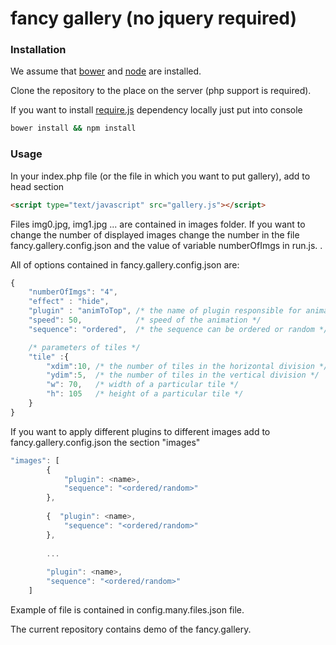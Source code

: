 # fancy gallery (no jquery required)  


### Installation
We assume that [bower](https://github.com/bower/bower) and [node](https://github.com/nodejs/node) are installed.

Clone the repository to the place on the server (php support is required).

If you want to install [require.js](http://requirejs.org/) dependency locally just put into console
```bash
bower install && npm install
```
### Usage
In your index.php file (or the file in which you want to put gallery), add to head section

```html
<script type="text/javascript" src="gallery.js"></script>
```
Files img0.jpg, img1.jpg ... are contained in images folder. If you want to change the number of displayed images
change the number in the file fancy.gallery.config.json and the value of variable numberOfImgs in run.js. .

All of options contained in fancy.gallery.config.json are:
```javascript
{
    "numberOfImgs": "4",
    "effect" : "hide",
    "plugin" : "animToTop", /* the name of plugin responsible for animation. Plugins are contained in css/plugins/ folder */
    "speed": 50,            /* speed of the animation */
    "sequence": "ordered",  /* the sequence can be ordered or random */

    /* parameters of tiles */
    "tile" :{
        "xdim":10, /* the number of tiles in the horizontal division */
        "ydim":5,  /* the number of tiles in the vertical division */
        "w": 70,   /* width of a particular tile */ 
        "h": 105   /* height of a particular tile */
    }
}
```

If you want to apply different plugins to different images add to fancy.gallery.config.json the section "images"

```javascript
"images": [
        {
            "plugin": <name>,
            "sequence": "<ordered/random>"
        },
          
        {  "plugin": <name>,
            "sequence": "<ordered/random>"
        },
        
        ...
        
        "plugin": <name>,
        "sequence": "<ordered/random>"
    ]

```


Example of file is contained in config.many.files.json file.

The current repository contains demo of the fancy.gallery.



